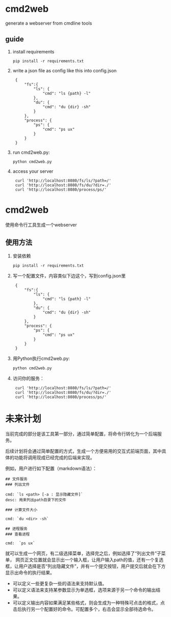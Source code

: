 # cmd2web

generate a webserver from cmdline tools

## guide

1. install requirements

    `pip install -r requirements.txt`

2. write a json file as config like this into config.json

        {
            "fs":{
                "ls": {
                    "cmd": "ls {path} -l"
                },
                "du": {
                    "cmd": "du {dir} -sh"
                }
            },
            "process": {
                "ps": {
                    "cmd": "ps ux"
                }
            }
        }

3. run cmd2web.py:
    
    `python cmd2web.py`


4. access your server

        curl 'http://localhost:8080/fs/ls/?path=/'
        curl 'http://localhost:8080/fs/du/?dir=./'
        curl 'http://localhost:8080/process/ps/'


# cmd2web

使用命令行工具生成一个webserver

## 使用方法

1. 安装依赖

    `pip install -r requirements.txt`

2. 写一个配置文件，内容类似下边这个，写到config.json里

        {
            "fs":{
                "ls": {
                    "cmd": "ls {path} -l"
                },
                "du": {
                    "cmd": "du {dir} -sh"
                }
            },
            "process": {
                "ps": {
                    "cmd": "ps ux"
                }
            }
        }

3. 用Python执行cmd2web.py:
    
    `python cmd2web.py`


4. 访问你的服务：

        curl 'http://localhost:8080/fs/ls/?path=/'
        curl 'http://localhost:8080/fs/du/?dir=./'
        curl 'http://localhost:8080/process/ps/'


# 未来计划

当前完成的部分是该工具第一部分，通过简单配置，将命令行转化为一个后端服务。

后续计划将会通过简单配置的方式，生成一个方便易用的交互式前端页面，其中具体的功能将调用现成已经完成的后端来实现。

例如，用户进行如下配置（markdown语法）：

    ## 文件服务
    ### 列出文件
        
    cmd: `ls <path> [-a : 显示隐藏文件]` 
    desc: 用来列出path目录下的文件

    ### 计算文件大小

    cmd: `du <dir> -sh`

    ## 进程服务
    ### 查看进程

    cmd:  `ps ux` 

就可以生成一个网页，有二级选择菜单，选择完之后，例如选择了“列出文件”子菜单， 网页正文位置就会显示出一个输入框，让用户输入path的值，还有一个复选框，让用户选择是否“列出隐藏文件”，并有一个提交按钮，用户提交后就会在下方显示出命令的执行结果。

* 可以定义一些更复杂一些的语法来支持默认值。
* 可以定义语法来支持某参数显示为单选框，选项来源于另一个命令的输出结果。
* 可以定义输出内容如果满足某些格式，则会生成为一种特殊可点击的格式，点击后执行另一个配置好的命令。可配置多个，右击会显示全部待选命令。